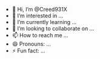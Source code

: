 - 👋 Hi, I’m @Creed931X
- 👀 I’m interested in ...
- 🌱 I’m currently learning ...
- 💞️ I’m looking to collaborate on ...
- 📫 How to reach me ...
- 😄 Pronouns: ...
- ⚡ Fun fact: ...

<!---
Creed931X/Creed931X is a ✨ special ✨ repository because its `README.md` (this file) appears on your GitHub profile.
You can click the Preview link to take a look at your changes.
--->
